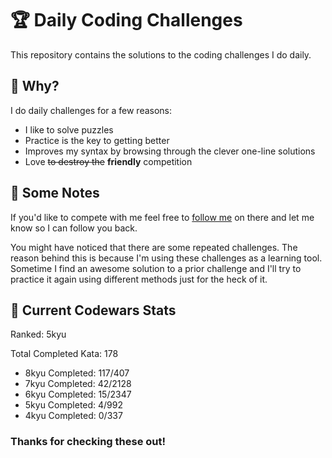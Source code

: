 # :trophy: Daily Coding Challenges

This repository contains the solutions to the coding challenges I do daily.

## :thinking: Why?

I do daily challenges for a few reasons:
* I like to solve puzzles
* Practice is the key to getting better
* Improves my syntax by browsing through the clever one-line solutions 
* Love ~~to destroy the~~ **friendly** competition

## :notebook: Some Notes

If you'd like to compete with me feel free to [follow me](https://www.codewars.com/users/a.sasquach) on there and let me know so I can follow you back.

You might have noticed that there are some repeated challenges. The reason behind this is because I'm using these challenges as a learning tool. Sometime I find an awesome solution to a prior challenge and I'll try to practice it again using different methods just for the heck of it.

## :medal_sports: Current Codewars Stats

Ranked: 5kyu

Total Completed Kata: 178    
  * 8kyu Completed: 117/407  
  * 7kyu Completed: 42/2128
  * 6kyu Completed: 15/2347 
  * 5kyu Completed: 4/992 
  * 4kyu Completed: 0/337 


### Thanks for checking these out!
